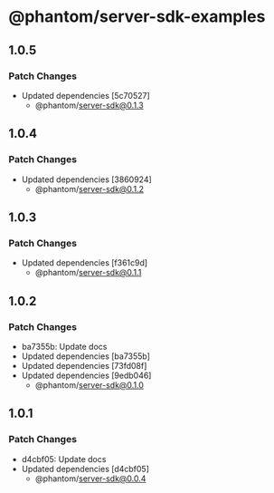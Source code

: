 # @phantom/server-sdk-examples

## 1.0.5

### Patch Changes

- Updated dependencies [5c70527]
  - @phantom/server-sdk@0.1.3

## 1.0.4

### Patch Changes

- Updated dependencies [3860924]
  - @phantom/server-sdk@0.1.2

## 1.0.3

### Patch Changes

- Updated dependencies [f361c9d]
  - @phantom/server-sdk@0.1.1

## 1.0.2

### Patch Changes

- ba7355b: Update docs
- Updated dependencies [ba7355b]
- Updated dependencies [73fd08f]
- Updated dependencies [9edb046]
  - @phantom/server-sdk@0.1.0

## 1.0.1

### Patch Changes

- d4cbf05: Update docs
- Updated dependencies [d4cbf05]
  - @phantom/server-sdk@0.0.4
